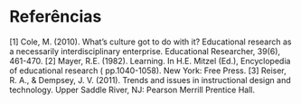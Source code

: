 # Referências

[1] Cole, M. (2010). What’s culture got to do with it? Educational research as a necessarily interdisciplinary enterprise. Educational Researcher, 39(6), 461-470.
[2] Mayer, R.E. (1982). Learning. In H.E. Mitzel (Ed.), Encyclopedia of educational research ( pp.1040-1058). New York: Free Press.
[3] Reiser, R. A., & Dempsey, J. V. (2011). Trends and issues in instructional design and technology. Upper Saddle River, NJ: Pearson Merrill Prentice Hall.
